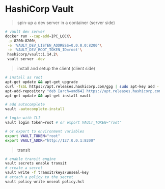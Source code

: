 # HashiCorp Vault

> spin-up a dev server in a container (server side)

```bash
# vault dev server
docker run --cap-add=IPC_LOCK\
 -p 8200:8200\
 -e 'VAULT_DEV_LISTEN_ADDRESS=0.0.0.0:8200'\
 -e 'VAULT_DEV_ROOT_TOKEN_ID=root'\
 hashicorp/vault:1.14.2\
 vault server -dev
```

> install and setup the client (client side)

```bash
# install as root
apt-get update && apt-get upgrade
curl -fsSL https://apt.releases.hashicorp.com/gpg | sudo apt-key add -
apt-add-repository "deb [arch=amd64] https://apt.releases.hashicorp.com $(lsb_release -cs) main"
apt-get update && apt-get install vault

# add autocomplete
vault -autocomplete-install

# login with CLI
vault login token=root # or export VAULT_TOKEN="root"

# or export to environment variables
export VAULT_TOKEN="root"
export VAULT_ADDR="http://127.0.0.1:8200"
```

> transit

```bash
# enable transit engine
vault secrets enable transit
# create a secret
vault write -f transit/keys/unseal-key
# attach a policy to the secret
vault policy write unseal policy.hcl
```
